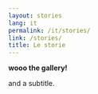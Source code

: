 ```yaml
---
layout: stories
lang: it
permalink: /it/stories/
link: /stories/
title: Le storie
---
```


**wooo the gallery!** 
<!-- more -->
and a subtitle.
